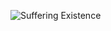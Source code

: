 ![Suffering Existence]([https://c.tenor.com/Y-fbytKnYX0AAAAC/tenor.gif](https://community.wolfram.com/c/message_boards/get_message_attachment?messageId=1381000&attachment=a2.gif))
